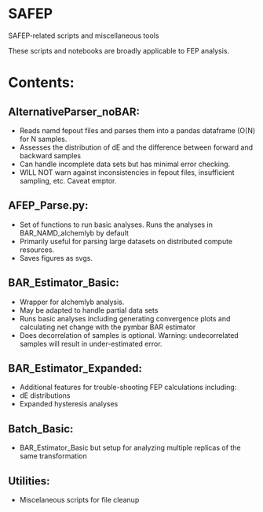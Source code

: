 # SAFEP
SAFEP-related scripts and miscellaneous tools

These scripts and notebooks are broadly applicable to FEP analysis.



# Contents:
## AlternativeParser_noBAR:

  - Reads namd fepout files and parses them into a pandas dataframe (O(N) for N samples.
  - Assesses the distribution of dE and the difference between forward and backward samples
  - Can handle incomplete data sets but has minimal error checking. 
  - WILL NOT warn against inconsistencies in fepout files, insufficient sampling, etc. Caveat emptor.
  
## AFEP_Parse.py:

  - Set of functions to run basic analyses. Runs the analyses in BAR_NAMD_alchemlyb by default
  - Primarily useful for parsing large datasets on distributed compute resources.
  - Saves figures as svgs.
  
  
## BAR_Estimator_Basic:

  - Wrapper for alchemlyb analysis.
  - May be adapted to handle partial data sets
  - Runs basic analyses including generating convergence plots and calculating net change with the pymbar BAR estimator
  - Does decorrelation of samples is optional. Warning: undecorrelated samples will result in under-estimated error.

## BAR_Estimator_Expanded:
  - Additional features for trouble-shooting FEP calculations including:
  - dE distributions
  - Expanded hysteresis analyses

## Batch_Basic:
  - BAR_Estimator_Basic but setup for analyzing multiple replicas of the same transformation

## Utilities:
  - Miscelaneous scripts for file cleanup

